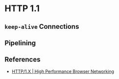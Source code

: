 # HTTP 1.1

## `keep-alive` Connections

## Pipelining

## References

- [HTTP/1.X | High Performance Browser Networking](https://hpbn.co/http1x/)

